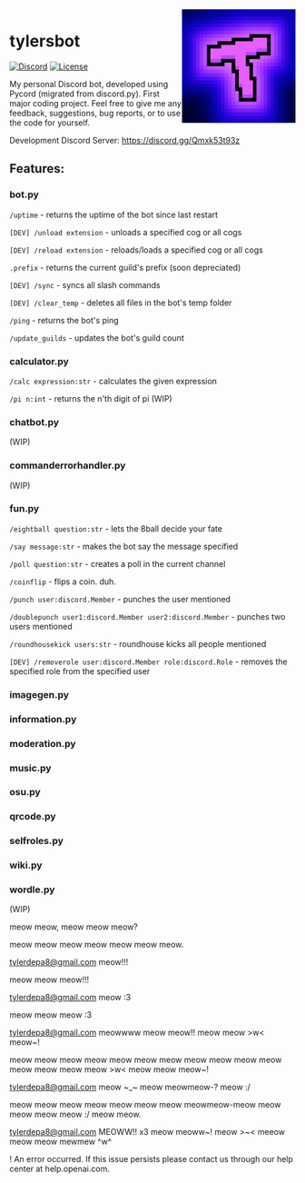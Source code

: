 <img align="right" src="https://raw.githubusercontent.com/tylersfoot/tylersbot/main/assets/icon.png" height="200" width="200">

# tylersbot

[![Discord](https://discordapp.com/api/guilds/962179884627669062/widget.png)]( https://discord.gg/DKpCvsJ4fp)
[![License](https://img.shields.io/badge/license-MIT-green)](LICENSE)

My personal Discord bot, developed using Pycord (migrated from discord.py). First major coding project. Feel free to give me any feedback, suggestions, bug reports, or to use the code for yourself.

Development Discord Server: https://discord.gg/Qmxk53t93z

## Features:
### bot.py
`/uptime` - returns the uptime of the bot since last restart

`[DEV] /unload extension` - unloads a specified cog or all cogs

`[DEV] /reload extension` - reloads/loads a specified cog or all cogs

`.prefix` - returns the current guild's prefix (soon depreciated)

`[DEV] /sync` - syncs all slash commands

`[DEV] /clear_temp` - deletes all files in the bot's temp folder

`/ping` - returns the bot's ping

`/update_guilds` - updates the bot's guild count

### calculator.py
`/calc expression:str` - calculates the given expression

`/pi n:int` - returns the n'th digit of pi (WIP)

### chatbot.py
(WIP)

### commanderrorhandler.py
(WIP)

### fun.py
`/eightball question:str` - lets the 8ball decide your fate

`/say message:str` - makes the bot say the message specified

`/poll question:str` - creates a poll in the current channel

`/coinflip` - flips a coin. duh.

`/punch user:discord.Member` - punches the user mentioned

`/doublepunch user1:discord.Member user2:discord.Member` - punches two users mentioned

`/roundhousekick users:str` - roundhouse kicks all people mentioned

`[DEV] /removerole user:discord.Member role:discord.Role` - removes the specified role from the specified user

### imagegen.py

### information.py

### moderation.py

### music.py

### osu.py

### qrcode.py

### selfroles.py

### wiki.py

### wordle.py
(WIP)

<!-- Read the [Contributing Guide](https://pythondiscord.com/pages/contributing/bot/) on our website if you're interested in helping out. -->



meow meow, meow meow meow?

meow meow meow meow meow meow meow.




tylerdepa8@gmail.com
meow!!!

meow meow meow!!!




tylerdepa8@gmail.com
meow :3

meow meow meow :3




tylerdepa8@gmail.com
meowwww meow meow!! meow meow >w< meow~!

meow meow meow meow meow meow meow meow meow meow meow meow meow meow meow >w< meow meow meow~!




tylerdepa8@gmail.com
meow ~_~ meow meowmeow-? meow :/

meow meow meow meow meow meow meow meowmeow-meow meow meow meow meow :/ meow meow.




tylerdepa8@gmail.com
MEOWW!! x3 meow meoww~! meow >~< meeow meow meow mewmew ^w^

!
An error occurred. If this issue persists please contact us through our help center at help.openai.com.
